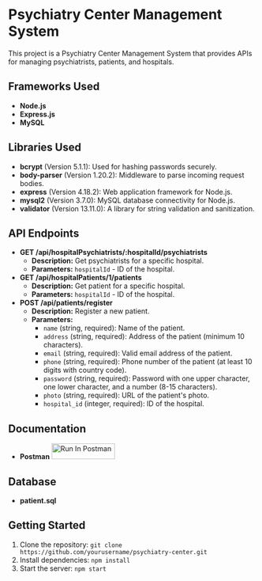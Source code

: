# Psychiatry Center Management System

This project is a Psychiatry Center Management System that provides APIs for managing psychiatrists, patients, and hospitals.

## Frameworks Used
- **Node.js**
- **Express.js** 
- **MySQL**
  
## Libraries Used
- **bcrypt** (Version 5.1.1): Used for hashing passwords securely.
- **body-parser** (Version 1.20.2): Middleware to parse incoming request bodies.
- **express** (Version 4.18.2): Web application framework for Node.js.
- **mysql2** (Version 3.7.0): MySQL database connectivity for Node.js.
- **validator** (Version 13.11.0): A library for string validation and sanitization.


  
## API Endpoints

- **GET /api/hospitalPsychiatrists/:hospitalId/psychiatrists**
  - **Description:** Get psychiatrists for a specific hospital.
  - **Parameters:** `hospitalId` - ID of the hospital.
- **GET /api/hospitalPatients/1/patients**
  - **Description:** Get patient for a specific hospital.
  - **Parameters:** `hospitalId` - ID of the hospital.
- **POST /api/patients/register**
  - **Description:** Register a new patient.
  - **Parameters:**
    - `name` (string, required): Name of the patient.
    - `address` (string, required): Address of the patient (minimum 10 characters).
    - `email` (string, required): Valid email address of the patient.
    - `phone` (string, required): Phone number of the patient (at least 10 digits with country code).
    - `password` (string, required): Password with one upper character, one lower character, and a number (8-15 characters).
    - `photo` (string, required): URL of the patient's photo.
    - `hospital_id` (integer, required): ID of the hospital.

## Documentation

- **Postman**  [<img src="https://run.pstmn.io/button.svg" alt="Run In Postman" style="width: 128px; height: 32px;">](https://god.gw.postman.com/run-collection/31109743-e9584fad-1cde-491e-88be-a1d863601141?action=collection%2Ffork&source=rip_markdown&collection-url=entityId%3D31109743-e9584fad-1cde-491e-88be-a1d863601141%26entityType%3Dcollection%26workspaceId%3D04382932-cd15-42d3-b857-f211989e462f)

## Database

- **patient.sql**  

## Getting Started

1. Clone the repository: `git clone https://github.com/yourusername/psychiatry-center.git`
2. Install dependencies: `npm install`
3. Start the server: `npm start`


